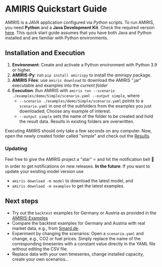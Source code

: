 # AMIRIS Quickstart Guide

AMIRIS is a *JAVA* application configured via *Python* scripts.
To run AMIRIS, you need **Python** and a **Java Development Kit**.
Check the required version [here](../Get-Started.md#requirements).
This quick start guide assumes that you have both Java and Python installed and are familiar with Python environments.

## Installation and Execution

1. **Environment**: Create and activate a Python environment with Python 3.9 or higher.
2. **AMIRIS-Py**: run `pip install amirispy` to install the *amirispy* package.
3. **AMIRIS Files**: use `amiris download` to download the AMIRIS ".jar" executable and examples into the *current folder* 
4. **Execution**: Run AMIRIS with `amiris run --scenario ./examples/demo/Simple/scenario.yaml --output simple`, where
    * `--scenario ./examples/demo/Simple/scenario.yaml` points to a `scenario.yaml` in one of the subfolders from the examples you just downloaded; Choose any example of interest.
    * `--output simple` sets the name of the folder to be created and hold the result data. Results in existing folders are overwritten.

Executing AMIRIS should only take a few seconds on any computer.
Now, open the newly created folder called "simple" and check out the [Results](./Results.md).

### Updating
Feel free to give the AMIRIS project a "star" :star: and hit the notification bell :bell: in order to get notifications on new releases.
**In the future**: If you want to update your existing model version use

* `amiris download -m model` to download the latest model, and
* `amiris download -m examples` to get the latest examples.

## Next steps

* Try out the `backtest` examples for Germany or Austria as provided in the [AMIRIS-Examples](https://gitlab.com/dlr-ve/esy/amiris/examples)
* Compare the backtest examples for Germany and Austria with real market data, e.g., from [Smard.de](https://www.smard.de/).
* Experiment by changing the scenarios: Open a `scenario.yaml` and change, e.g., CO2 or fuel prices. Simply replace the name of the corresponding timeseries with a constant value directly in the YAML file without editing the CSV file.
* Replace data with your own timeseries, change installed capacity, create your own scenarios...